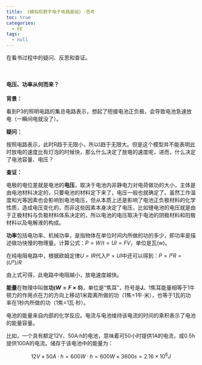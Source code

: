 ```yaml
---
title: 《模拟和数字电子电路基础》-思考
toc: true
categories:
  - EE
tags:
  - null
---
```


在看书过程中的疑问、反思和查证。

<!--more-->

<br/>

#### 电压、功率从何而来？

**背景：**

看到P3的照明电路的集总电路表示，想起了短接电池正负极，会导致电池急速放电（一瞬间电就没了）。

**疑问：**

按照电路表示，此时R趋于无限小，所以I趋于无限大。但是这个模型并不能表明此时放电的速度比有灯泡的时候快，那么什么决定了放电的速度呢，进而，什么决定了电池容量、电压？

**查证：**

电极的电位差就是电池的**电压**，取决于电池内非静电力对电荷做功的大小，主体是由电池材料决定的，只要电池的材料定下来了，电压一般也就确定了。虽然工作温度和光等因素也会影响到电池电压，但从本质上还是影响了电池正负极材料的化学性质，造成电压变化的，而非这些因素本身决定了电压，比如锂电池的电压就是由于正极材料与负极材料体系决定的，所以电池的电压取决于电池的阴极材料和阳极材料以及电解液的构成。

**功率**包括电功率、机械功率，是指物体在单位时间内所做的功的多少，即功率是描述做功快慢的物理量。计算公式：$P=W/t=UI=FV$，单位是瓦(w)。

在纯电阻电路中，根据欧姆定律$U=IR$代入$P=UI$中还可以得到：$P=I²R=(U²)/R$

由上式可得，此电路中电阻越小，放电速度越快。

**能量**在物理中叫做**功($W=F\times S$)**，单位是“焦耳”，符号是**J**。1焦耳能量相等于1牛顿力的作用点在力的方向上移动1米距离所做的功（1焦=1牛·米），也等于1瓦的功率在1秒内所做的功（1焦=1瓦·秒）。

电池的能量来自内部的化学反应。电流与电池维持该电流的时间的乘积表示了电池的能量容量。

比如，一个具有额定12V、50A·h的电池，意味着可50小时提供1A的电流，或0.5h提供100A的电流。储存于该电池中的能量为：

$$12V\times 50A·h =  600W·h = 600W\times 3600s = 2.16\times 10^{6}J$$

